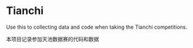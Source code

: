 # Tianchi
Use this to collecting data and code when taking the Tianchi competitions.

本项目记录参加天池数据赛的代码和数据